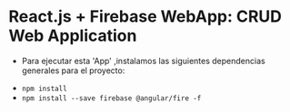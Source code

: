 # React.js + Firebase WebApp: CRUD Web Application

* Para ejecutar esta 'App' ,instalamos las siguientes dependencias generales para el proyecto:
- `npm install`
- `npm install --save firebase @angular/fire -f`